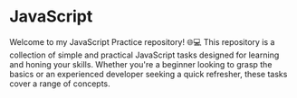 # JavaScript
Welcome to my JavaScript Practice repository! 🌐💻  This repository is a collection of simple and practical JavaScript tasks designed for learning and honing your skills. Whether you're a beginner looking to grasp the basics or an experienced developer seeking a quick refresher, these tasks cover a range of concepts.
